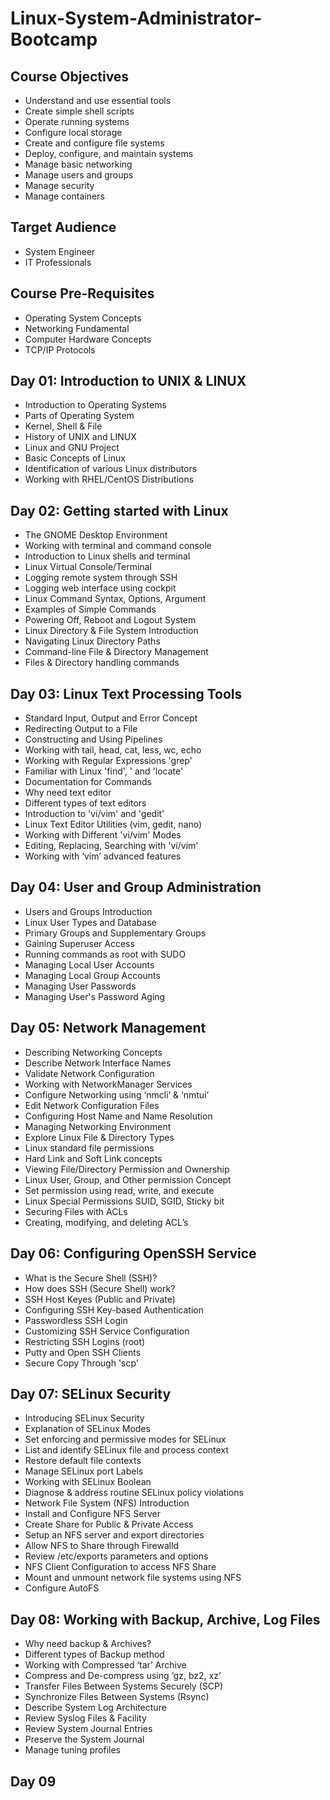 # Linux-System-Administrator-Bootcamp

## Course Objectives
- Understand and use essential tools
- Create simple shell scripts
- Operate running systems
- Configure local storage
- Create and configure file systems
- Deploy, configure, and maintain systems
- Manage basic networking
- Manage users and groups
- Manage security
- Manage containers

## Target Audience
- System Engineer
- IT Professionals

## Course Pre-Requisites
- Operating System Concepts
- Networking Fundamental
- Computer Hardware Concepts
- TCP/IP Protocols

## Day 01: Introduction to UNIX & LINUX

- Introduction to Operating Systems
- Parts of Operating System
- Kernel, Shell & File
- History of UNIX and LINUX
- Linux and GNU Project
- Basic Concepts of Linux
- Identification of various Linux distributors
- Working with RHEL/CentOS Distributions

## Day 02: Getting started with Linux

- The GNOME Desktop Environment
- Working with terminal and command console
- Introduction to Linux shells and terminal
- Linux Virtual Console/Terminal
- Logging remote system through SSH
- Logging web interface using cockpit
- Linux Command Syntax, Options, Argument
- Examples of Simple Commands
- Powering Off, Reboot and Logout System
- Linux Directory & File System Introduction
- Navigating Linux Directory Paths
- Command-line File & Directory Management
- Files & Directory handling commands

## Day 03: Linux Text Processing Tools

- Standard Input, Output and Error Concept
- Redirecting Output to a File
- Constructing and Using Pipelines
- Working with tail, head, cat, less, wc, echo
- Working with Regular Expressions 'grep'
- Familiar with Linux 'find', ' and 'locate'
- Documentation for Commands
- Why need text editor
- Different types of text editors
- Introduction to 'vi/vim' and 'gedit'
- Linux Text Editor Utilities (vim, gedit, nano)
- Working with Different 'vi/vim' Modes
- Editing, Replacing, Searching with 'vi/vim'
- Working with ‘vim’ advanced features

## Day 04: User and Group Administration

- Users and Groups Introduction
- Linux User Types and Database
- Primary Groups and Supplementary Groups
- Gaining Superuser Access
- Running commands as root with SUDO
- Managing Local User Accounts
- Managing Local Group Accounts
- Managing User Passwords
- Managing User's Password Aging

## Day 05: Network Management

- Describing Networking Concepts
- Describe Network Interface Names
- Validate Network Configuration
- Working with NetworkManager Services
- Configure Networking using ‘nmcli’ & ‘nmtui’
- Edit Network Configuration Files
- Configuring Host Name and Name Resolution
- Managing Networking Environment
- Explore Linux File & Directory Types
- Linux standard file permissions
- Hard Link and Soft Link concepts
- Viewing File/Directory Permission and Ownership
- Linux User, Group, and Other permission Concept
- Set permission using read, write, and execute
- Linux Special Permissions SUID, SGID, Sticky bit
- Securing Files with ACLs
- Creating, modifying, and deleting ACL’s

## Day 06: Configuring OpenSSH Service

- What is the Secure Shell (SSH)?
- How does SSH (Secure Shell) work?
- SSH Host Keyes (Public and Private)
- Configuring SSH Key-based Authentication
- Passwordless SSH Login
- Customizing SSH Service Configuration
- Restricting SSH Logins (root)
- Putty and Open SSH Clients
- Secure Copy Through 'scp'

## Day 07: SELinux Security

- Introducing SELinux Security
- Explanation of SELinux Modes
- Set enforcing and permissive modes for SELinux
- List and identify SELinux file and process context
- Restore default file contexts
- Manage SELinux port Labels
- Working with SELinux Boolean
- Diagnose & address routine SELinux policy violations
- Network File System (NFS) Introduction
- Install and Configure NFS Server
- Create Share for Public & Private Access
- Setup an NFS server and export directories
- Allow NFS to Share through Firewalld
- Review /etc/exports parameters and options
- NFS Client Configuration to access NFS Share
- Mount and unmount network file systems using NFS
- Configure AutoFS

## Day 08: Working with Backup, Archive, Log Files

- Why need backup & Archives?
- Different types of Backup method
- Working with Compressed ‘tar’ Archive
- Compress and De-compress using ‘gz, bz2, xz’
- Transfer Files Between Systems Securely (SCP)
- Synchronize Files Between Systems (Rsync)
- Describe System Log Architecture
- Review Syslog Files & Facility
- Review System Journal Entries
- Preserve the System Journal
- Manage tuning profiles

## Day 09

